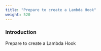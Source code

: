 ```yaml
---
title: "Prepare to create a Lambda Hook"
weight: 520
---
```


### Introduction

Prepare to create a Lambda Hook
